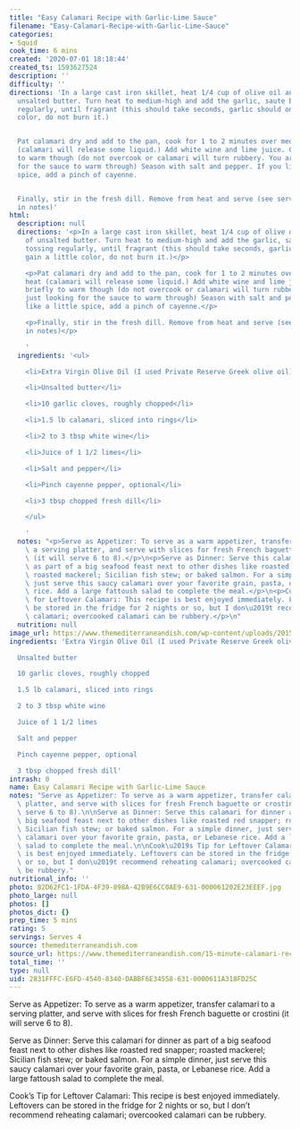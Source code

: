 ```yaml
---
title: "Easy Calamari Recipe with Garlic-Lime Sauce"
filename: "Easy-Calamari-Recipe-with-Garlic-Lime-Sauce"
categories:
- Squid
cook_time: 6 mins
created: '2020-07-01 18:18:44'
created_ts: 1593627524
description: ''
difficulty: ''
directions: 'In a large cast iron skillet, heat 1/4 cup of olive oil and 1 tbsp of
  unsalted butter. Turn heat to medium-high and add the garlic, saute briefly, tossing
  regularly, until fragrant (this should take seconds, garlic should only gain a little
  color, do not burn it.)


  Pat calamari dry and add to the pan, cook for 1 to 2 minutes over medium-high heat
  (calamari will release some liquid.) Add white wine and lime juice. Cook briefly
  to warm though (do not overcook or calamari will turn rubbery. You are just looking
  for the sauce to warm through) Season with salt and pepper. If you like a little
  spice, add a pinch of cayenne.


  Finally, stir in the fresh dill. Remove from heat and serve (see serving suggestions
  in notes)'
html:
  description: null
  directions: '<p>In a large cast iron skillet, heat 1/4 cup of olive oil and 1 tbsp
    of unsalted butter. Turn heat to medium-high and add the garlic, saute briefly,
    tossing regularly, until fragrant (this should take seconds, garlic should only
    gain a little color, do not burn it.)</p>

    <p>Pat calamari dry and add to the pan, cook for 1 to 2 minutes over medium-high
    heat (calamari will release some liquid.) Add white wine and lime juice. Cook
    briefly to warm though (do not overcook or calamari will turn rubbery. You are
    just looking for the sauce to warm through) Season with salt and pepper. If you
    like a little spice, add a pinch of cayenne.</p>

    <p>Finally, stir in the fresh dill. Remove from heat and serve (see serving suggestions
    in notes)</p>

    '
  ingredients: '<ul>

    <li>Extra Virgin Olive Oil (I used Private Reserve Greek olive oil)</li>

    <li>Unsalted butter</li>

    <li>10 garlic cloves, roughly chopped</li>

    <li>1.5 lb calamari, sliced into rings</li>

    <li>2 to 3 tbsp white wine</li>

    <li>Juice of 1 1/2 limes</li>

    <li>Salt and pepper</li>

    <li>Pinch cayenne pepper, optional</li>

    <li>3 tbsp chopped fresh dill</li>

    </ul>

    '
  notes: "<p>Serve as Appetizer: To serve as a warm appetizer, transfer calamari to\
    \ a serving platter, and serve with slices for fresh French baguette or crostini\
    \ (it will serve 6 to 8).</p>\n<p>Serve as Dinner: Serve this calamari for dinner\
    \ as part of a big seafood feast next to other dishes like roasted red snapper;\
    \ roasted mackerel; Sicilian fish stew; or baked salmon. For a simple dinner,\
    \ just serve this saucy calamari over your favorite grain, pasta, or Lebanese\
    \ rice. Add a large fattoush salad to complete the meal.</p>\n<p>Cook\u2019s Tip\
    \ for Leftover Calamari: This recipe is best enjoyed immediately. Leftovers can\
    \ be stored in the fridge for 2 nights or so, but I don\u2019t recommend reheating\
    \ calamari; overcooked calamari can be rubbery.</p>\n"
  nutrition: null
image_url: https://www.themediterraneandish.com/wp-content/uploads/2015/03/Calamari-Recipe-3-683x1024.jpg
ingredients: 'Extra Virgin Olive Oil (I used Private Reserve Greek olive oil)

  Unsalted butter

  10 garlic cloves, roughly chopped

  1.5 lb calamari, sliced into rings

  2 to 3 tbsp white wine

  Juice of 1 1/2 limes

  Salt and pepper

  Pinch cayenne pepper, optional

  3 tbsp chopped fresh dill'
intrash: 0
name: Easy Calamari Recipe with Garlic-Lime Sauce
notes: "Serve as Appetizer: To serve as a warm appetizer, transfer calamari to a serving\
  \ platter, and serve with slices for fresh French baguette or crostini (it will\
  \ serve 6 to 8).\n\nServe as Dinner: Serve this calamari for dinner as part of a\
  \ big seafood feast next to other dishes like roasted red snapper; roasted mackerel;\
  \ Sicilian fish stew; or baked salmon. For a simple dinner, just serve this saucy\
  \ calamari over your favorite grain, pasta, or Lebanese rice. Add a large fattoush\
  \ salad to complete the meal.\n\nCook\u2019s Tip for Leftover Calamari: This recipe\
  \ is best enjoyed immediately. Leftovers can be stored in the fridge for 2 nights\
  \ or so, but I don\u2019t recommend reheating calamari; overcooked calamari can\
  \ be rubbery."
nutritional_info: ''
photo: 82D62FC1-1FDA-4F39-898A-42B9E6CC0AE9-631-000061202E23EEEF.jpg
photo_large: null
photos: []
photos_dict: {}
prep_time: 5 mins
rating: 5
servings: Serves 4
source: themediterraneandish.com
source_url: https://www.themediterraneandish.com/15-minute-calamari-recipe/
total_time: ''
type: null
uid: 2831FFFC-E6FD-4540-8340-DABBF6E34558-631-0000611A318FD25C
---
```

Serve as Appetizer: To serve as a warm appetizer, transfer calamari to a serving platter, and serve with slices for fresh French baguette or crostini (it will serve 6 to 8).

Serve as Dinner: Serve this calamari for dinner as part of a big seafood feast next to other dishes like roasted red snapper; roasted mackerel; Sicilian fish stew; or baked salmon. For a simple dinner, just serve this saucy calamari over your favorite grain, pasta, or Lebanese rice. Add a large fattoush salad to complete the meal.

Cook’s Tip for Leftover Calamari: This recipe is best enjoyed immediately. Leftovers can be stored in the fridge for 2 nights or so, but I don’t recommend reheating calamari; overcooked calamari can be rubbery.
